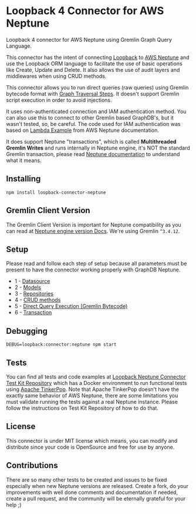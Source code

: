 # Loopback 4 Connector for AWS Neptune

Loopback 4 connector for AWS Neptune using Gremlin Graph Query Language.

This connector has the intent of connecting [Loopback](https://loopback.io/doc/en/lb4/index.html) to 
[AWS Neptune](https://docs.aws.amazon.com/neptune/latest/userguide/intro.html) and use the Loopback ORM language to 
facilitate the use of basic operations like Create, Update and Delete. It also allows the use of audit layers and 
middlewares when using CRUD methods.

This connector allows you to run direct queries (raw queries) using Gremlin bytecode format with 
[Graph Traversal Steps](http://tinkerpop.apache.org/docs/current/reference/#graph-traversal-steps). 
It doesn't support Gremlin script execution in order to avoid injections.

It uses non-authenticated connection and IAM authentication method. You can also use this to connect to other Gremlin
based GraphDB's, but it wasn't tested, so, be careful. The code used for IAM authentication was based on 
[Lambda Example](https://docs.aws.amazon.com/neptune/latest/userguide/lambda-functions-examples.html) from AWS Neptune
documentation.

It does support Neptune "transactions", which is called **Multithreaded Gremlin Writes** and runs internally in 
Neptune engine, it's NOT the standard Gremlin transaction, please read 
[Neptune documentation](https://docs.aws.amazon.com/neptune/latest/userguide/best-practices-gremlin-multithreaded-writes.html) 
to understand what it means.

## Installing
```shell
npm install loopback-connector-neptune
```

## Gremlin Client Version
The Gremlin Client Version is important for Neptune compatibility as you can read at 
[Neptune engine version Docs](https://docs.aws.amazon.com/neptune/latest/userguide/access-graph-gremlin-client.html).
We're using Gremlin `^3.4.12`.

## Setup
Please read and follow each step of setup because all parameters must be present to have the connector working 
properly with GraphDB Neptune.
- 1 - [Datasource](docs/datasource.md)
- 2 - [Models](docs/models.md)
- 3 - [Repositories](docs/repositories.md)
- 4 - [CRUD methods](docs/crud.md)
- 5 - [Direct Query Execution (Gremlin Bytecode)](docs/bytecode.md)
- 6 - [Transaction](docs/transaction.md)

## Debugging
```shell
DEBUG=loopback:connector:neptune npm start
```

## Tests
You can find all tests and code examples at [Loopback Neptune Connector Test Kit Repository]() which has a Docker
environment to run functional tests using [Apache TinkerPop](http://tinkerpop.apache.org/). Note that Apache TinkerPop
doesn't have the exactly same behavior of AWS Neptune, there are some limitations you must validate running the tests
against a real Neptune instance. Please follow the instructions on Test Kit Repository of how to do that.

## License
This connector is under MIT license which means, you can modify and distribute since your code is OpenSource and free
for use by anyone.

## Contributions
There are so many other tests to be created and issues to be fixed especially when new Neptune versions are released.
Create a fork, do your improvements with well done comments and documentation if needed, create a pull request, and 
the community will be eternally grateful for your help ;)


